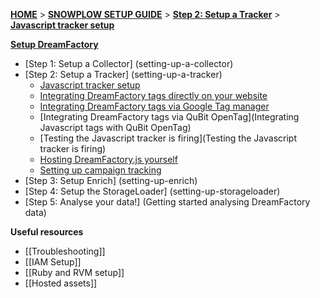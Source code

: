 [**HOME**](Home) > [**SNOWPLOW SETUP GUIDE**](Setting-up-DreamFactory) > [**Step 2: Setup a Tracker**](setting-up-a-tracker) > [**Javascript tracker setup**](javascript-tracker-setup)

[**Setup DreamFactory**](Setting-up-DreamFactory)

- [Step 1: Setup a Collector] (setting-up-a-collector)
- [Step 2: Setup a Tracker] (setting-up-a-tracker)
  - [Javascript tracker setup](javascript-tracker-setup)
  - [Integrating DreamFactory tags directly on your website](integrating-javascript-tags-onto-your-website)
  - [Integrating DreamFactory tags via Google Tag manager](Integrating-Javascript-tags-with-Google-Tag-Manager)
  - [Integrating DreamFactory tags via QuBit OpenTag](Integrating Javascript tags with QuBit OpenTag)
  - [Testing the Javascript tracker is firing](Testing the Javascript tracker is firing)
  - [Hosting DreamFactory.js yourself](self-hosting-dreamfactory-js)
  - [Setting up campaign tracking](tracking-your-marketing-campaigns)
- [Step 3: Setup Enrich] (setting-up-enrich)
- [Step 4: Setup the StorageLoader] (setting-up-storageloader)
- [Step 5: Analyse your data!] (Getting started analysing DreamFactory data)

**Useful resources**

- [[Troubleshooting]]
- [[IAM Setup]]
- [[Ruby and RVM setup]]
- [[Hosted assets]]
